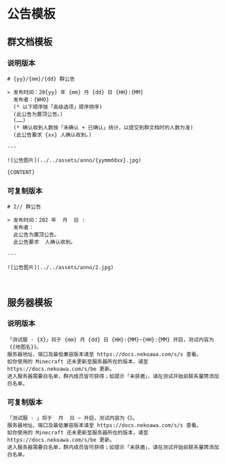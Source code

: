 # 公告模板

## 群文档模板

### 说明版本

```plaintext
# {yy}/{mm}/{dd} 群公告

> 发布时间：20{yy} 年 {mm} 月 {dd} 日 {HH}:{MM}  
  发布者：{WHO}  
  (* 以下顺序按「高级选项」顺序排序)  
  (此公告为置顶公告。)  
  (……)  
  (* 确认收到人数按「未确认 + 已确认」统计，以提交到群文档时的人数为准)  
  (此公告要求 {xx} 人确认收到。)

---

![公告图片](../../assets/anno/{yymmddxx}.jpg)

{CONTENT}

```

### 可复制版本

```plaintext
# 2// 群公告

> 发布时间：202 年  月  日 :  
  发布者：  
  此公告为置顶公告。  
  此公告要求  人确认收到。

---

![公告图片](../../assets/anno/2.jpg)



```

## 服务器模板

### 说明版本

```plaintext
「测试服 - {X}」将于 {mm} 月 {dd} 日 {HH}:{MM}~{HH}:{MM} 开启，测试内容为《{地图名}》。
服务器地址、端口及最低兼容版本请至 https://docs.nekoawa.com/s/s 查看。
如你使用的 Minecraft 还未更新至服务器所在的版本，请至 https://docs.nekoawa.com/s/be 更新。
进入服务器需要白名单，群内成员皆可获得；如提示「未获邀」，请在测试开始前联系量筒添加白名单。
```

### 可复制版本

```plaintext
「测试服 - 」将于  月  日 ~ 开启，测试内容为《》。
服务器地址、端口及最低兼容版本请至 https://docs.nekoawa.com/s/s 查看。
如你使用的 Minecraft 还未更新至服务器所在的版本，请至 https://docs.nekoawa.com/s/be 更新。
进入服务器需要白名单，群内成员皆可获得；如提示「未获邀」，请在测试开始前联系量筒添加白名单。
```
